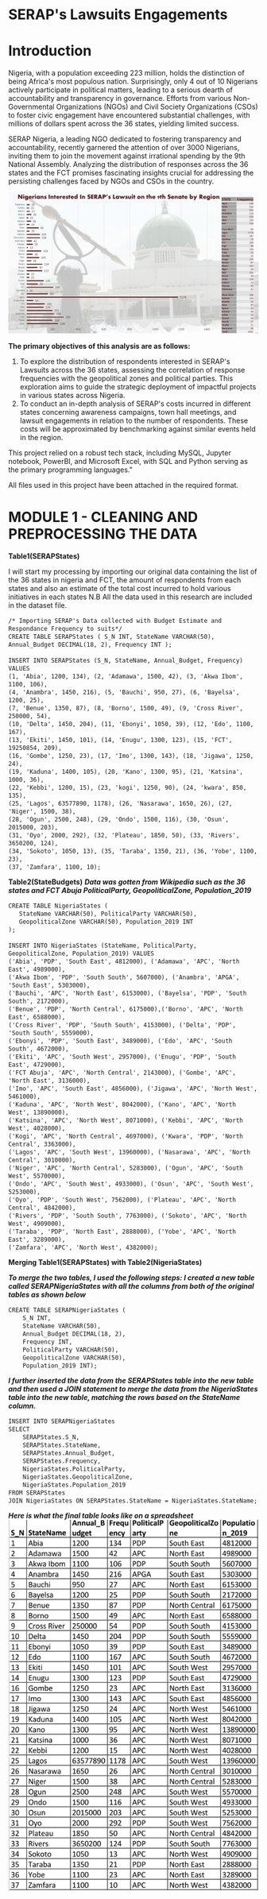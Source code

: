 # SERAP's Lawsuits Engagements
# Introduction 
Nigeria, with a population exceeding 223 million, holds the distinction of being Africa's most populous nation. Surprisingly, only 4 out of 10 Nigerians actively participate in political matters, leading to a serious dearth of accountability and transparency in governance. Efforts from various Non-Governmental Organizations (NGOs) and Civil Society Organizations (CSOs) to foster civic engagement have encountered substantial challenges, with millions of dollars spent across the 36 states, yielding limited success.

SERAP Nigeria, a leading NGO dedicated to fostering transparency and accountability, recently garnered the attention of over 3000 Nigerians, inviting them to join the movement against irrational spending by the 9th National Assembly. Analyzing the distribution of responses across the 36 states and the FCT promises fascinating insights crucial for addressing the persisting challenges faced by NGOs and CSOs in the country.


![image](https://github.com/DDeji97/SERAPs-Lawsuits-Engagements/blob/main/imgs/Presentation1.jpg)

**The primary objectives of this analysis are as follows:**
1) To explore the distribution of respondents interested in SERAP's Lawsuits across the 36 states, assessing the correlation of response frequencies with the geopolitical zones and political parties. This exploration aims to guide the strategic deployment of impactful projects in various states across Nigeria.
2) To conduct an in-depth analysis of SERAP's costs incurred in different states concerning awareness campaigns, town hall meetings, and lawsuit engagements in relation to the number of respondents. These costs will be approximated by benchmarking against similar events held in the region.

This project relied on a robust tech stack, including MySQL, Jupyter notebook, PowerBI, and Microsoft Excel, with SQL and Python serving as the primary programming languages."

All files used in this project have been attached in the required format.
# MODULE 1 - CLEANING AND PREPROCESSING THE DATA
**Table1(SERAPStates)**

I will start my processing by importing our original data containing the list of the 36 states in nigeria and FCT, the amount of respondents from each states and also an estimate of the total cost incurred to hold various initiatives in each states
N.B All the data used in this research are included in the dataset file.

```tsql
/* Importing SERAP's Data collected with Budget Estimate and Respondance Frequency to suits*/ 
CREATE TABLE SERAPStates ( S_N INT, StateName VARCHAR(50), Annual_Budget DECIMAL(18, 2), Frequency INT );

INSERT INTO SERAPStates (S_N, StateName, Annual_Budget, Frequency)
VALUES
(1, 'Abia', 1200, 134), (2, 'Adamawa', 1500, 42), (3, 'Akwa Ibom', 1100, 106),
(4, 'Anambra', 1450, 216), (5, 'Bauchi', 950, 27), (6, 'Bayelsa', 1200, 25),
(7, 'Benue', 1350, 87), (8, 'Borno', 1500, 49), (9, 'Cross River', 250000, 54),
(10, 'Delta', 1450, 204), (11, 'Ebonyi', 1050, 39), (12, 'Edo', 1100, 167),
(13, 'Ekiti', 1450, 101), (14, 'Enugu', 1300, 123), (15, 'FCT', 19250854, 209),
(16, 'Gombe', 1250, 23), (17, 'Imo', 1300, 143), (18, 'Jigawa', 1250, 24),
(19, 'Kaduna', 1400, 105), (20, 'Kano', 1300, 95), (21, 'Katsina', 1000, 36),
(22, 'Kebbi', 1200, 15), (23, 'kogi', 1250, 90), (24, 'kwara', 850, 135),
(25, 'Lagos', 63577890, 1178), (26, 'Nasarawa', 1650, 26), (27, 'Niger', 1500, 38),
(28, 'Ogun', 2500, 248), (29, 'Ondo', 1500, 116), (30, 'Osun', 2015000, 203),
(31, 'Oyo', 2000, 292), (32, 'Plateau', 1850, 50), (33, 'Rivers', 3650200, 124),
(34, 'Sokoto', 1050, 13), (35, 'Taraba', 1350, 21), (36, 'Yobe', 1100, 23),
(37, 'Zamfara', 1100, 10);
```
 **Table2(StateBudgets)**
***Data was gotten from Wikipedia such as the 36 states and FCT Abuja PoliticalParty, GeopoliticalZone, Population_2019***
 
 ```tsql
CREATE TABLE NigeriaStates (
    StateName VARCHAR(50), PoliticalParty VARCHAR(50),
    GeopoliticalZone VARCHAR(50), Population_2019 INT
);

INSERT INTO NigeriaStates (StateName, PoliticalParty, GeopoliticalZone, Population_2019) VALUES
('Abia', 'PDP', 'South East', 4812000), ('Adamawa', 'APC', 'North East', 4989000),
('Akwa Ibom', 'PDP', 'South South', 5607000), ('Anambra', 'APGA', 'South East', 5303000),
('Bauchi', 'APC', 'North East', 6153000), ('Bayelsa', 'PDP', 'South South', 2172000),
('Benue', 'PDP', 'North Central', 6175000),('Borno', 'APC', 'North East', 6588000),
('Cross River', 'PDP', 'South South', 4153000), ('Delta', 'PDP', 'South South', 5559000),
('Ebonyi', 'PDP', 'South East', 3489000), ('Edo', 'APC', 'South South', 4672000),
('Ekiti', 'APC', 'South West', 2957000), ('Enugu', 'PDP', 'South East', 4729000),
('FCT Abuja', 'APC', 'North Central', 2143000), ('Gombe', 'APC', 'North East', 3136000),
('Imo', 'APC', 'South East', 4856000), ('Jigawa', 'APC', 'North West', 5461000),
('Kaduna', 'APC', 'North West', 8042000), ('Kano', 'APC', 'North West', 13890000),
('Katsina', 'APC', 'North West', 8071000), ('Kebbi', 'APC', 'North West', 4028000),
('Kogi', 'APC', 'North Central', 4697000), ('Kwara', 'PDP', 'North Central', 3363000),
('Lagos', 'APC', 'South West', 13960000), ('Nasarawa', 'APC', 'North Central', 3010000),
('Niger', 'APC', 'North Central', 5283000), ('Ogun', 'APC', 'South West', 5570000),
('Ondo', 'APC', 'South West', 4933000), ('Osun', 'APC', 'South West', 5253000),
('Oyo', 'PDP', 'South West', 7562000), ('Plateau', 'APC', 'North Central', 4842000),
('Rivers', 'PDP', 'South South', 7763000), ('Sokoto', 'APC', 'North West', 4909000),
('Taraba', 'PDP', 'North East', 2888000), ('Yobe', 'APC', 'North East', 3289000),
('Zamfara', 'APC', 'North West', 4382000);
```

**Merging Table1(SERAPStates) with Table2(NigeriaStates)**

***To merge the two tables, I used the following steps:
I created a new table called SERAPNigeriaStates with all the columns from both of the original tables as shown below***

```tsql
CREATE TABLE SERAPNigeriaStates (
    S_N INT,
    StateName VARCHAR(50),
    Annual_Budget DECIMAL(18, 2),
    Frequency INT,
    PoliticalParty VARCHAR(50),
    GeopoliticalZone VARCHAR(50),
    Population_2019 INT);
```
***I further inserted the data from the SERAPStates table into the new table and then used a JOIN statement to merge the data from the NigeriaStates table into the new table, matching the rows based on the StateName column.***
```tsql
INSERT INTO SERAPNigeriaStates
SELECT
    SERAPStates.S_N,
    SERAPStates.StateName,
    SERAPStates.Annual_Budget,
    SERAPStates.Frequency,
    NigeriaStates.PoliticalParty,
    NigeriaStates.GeopoliticalZone,
    NigeriaStates.Population_2019
FROM SERAPStates
JOIN NigeriaStates ON SERAPStates.StateName = NigeriaStates.StateName;
```
***Here is what the final table looks like on a spreadsheet***
![image](https://github.com/DDeji97/SERAPs-Lawsuits-Engagements/blob/main/imgs/20231029_160742.jpg)
